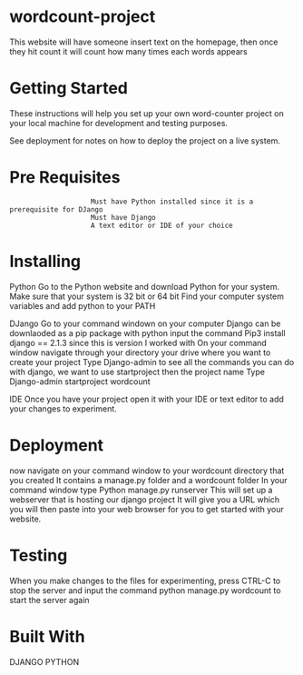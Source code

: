 # wordcount-project
This website will have someone insert text on the homepage, then once they hit count it will count how many times each words appears
# Getting Started
These instructions will help you set up your own word-counter project on your local machine for development and testing purposes.   

See deployment for notes on how to deploy the project on a live system.
# Pre Requisites
                        Must have Python installed since it is a prerequisite for DJango
                        Must have Django
                        A text editor or IDE of your choice
# Installing 
Python
Go to the Python website and download Python for your system. 
Make sure that your system is 32 bit or 64 bit
Find your computer system variables and add python to your PATH

DJango
Go to your command windown on your computer
Django can be downlaoded as a pip package with python
input the command Pip3 install django == 2.1.3 since this is version I worked with
On your command window navigate through your directory your drive where you want to create your project
Type Django-admin to see all the commands you can do with django, we want to use startproject then the project name
Type Django-admin startproject wordcount

IDE
Once you have your project open it with your IDE or text editor to add your changes to experiment.


# Deployment
now navigate on your command window to your wordcount directory that you created 
It contains a manage.py folder and a wordcount folder
In your command window type Python manage.py runserver
This will set up a webserver that is hosting our django project
It will give you a URL which you will then paste into your web browser for you to get started with your website.

# Testing
When you make changes to the files for experimenting, press CTRL-C to stop the server and input the command python manage.py wordcount to start the server again
# Built With 
DJANGO
PYTHON
